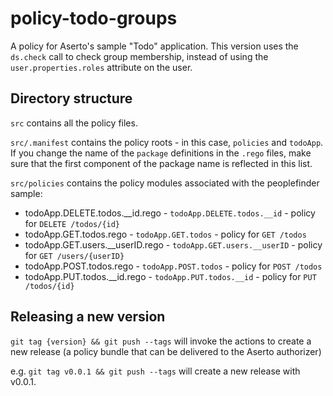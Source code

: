 # policy-todo-groups

A policy for Aserto's sample "Todo" application. This version uses the `ds.check` call to check group membership, instead of using the `user.properties.roles` attribute on the user.

## Directory structure

`src` contains all the policy files.

`src/.manifest` contains the policy roots - in this case, `policies` and `todoApp`. If you change the name of the `package` definitions in the `.rego` files, make sure that the first component of the package name is reflected in this list.

`src/policies` contains the policy modules associated with the peoplefinder sample:

* todoApp.DELETE.todos.__id.rego - `todoApp.DELETE.todos.__id` - policy for `DELETE /todos/{id}`
* todoApp.GET.todos.rego - `todoApp.GET.todos` - policy for `GET /todos`
* todoApp.GET.users.__userID.rego - `todoApp.GET.users.__userID` - policy for `GET /users/{userID}`
* todoApp.POST.todos.rego - `todoApp.POST.todos` - policy for `POST /todos`
* todoApp.PUT.todos.__id.rego - `todoApp.PUT.todos.__id` - policy for `PUT /todos/{id}`

## Releasing a new version

`git tag {version} && git push --tags` will invoke the actions to create a new release (a policy bundle that can be delivered to the Aserto authorizer)

e.g. `git tag v0.0.1 && git push --tags` will create a new release with v0.0.1.
